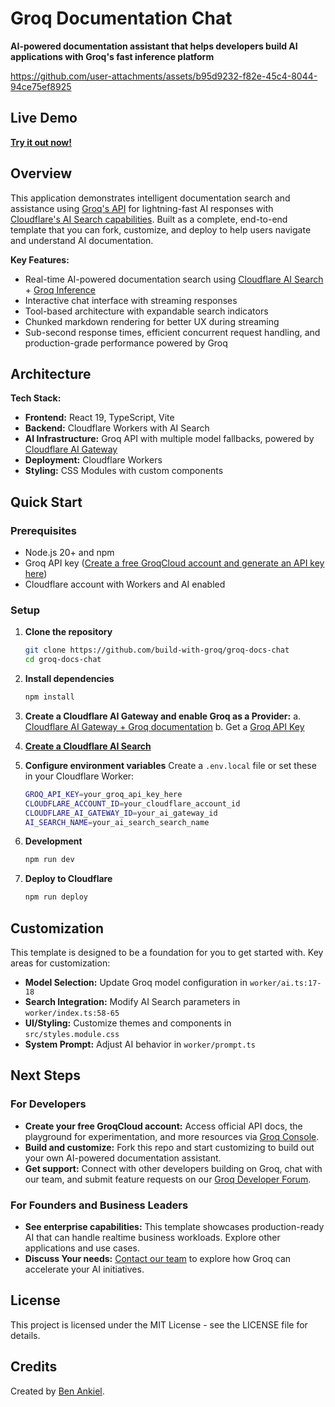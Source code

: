 # Groq Documentation Chat

**AI-powered documentation assistant that helps developers build AI applications with Groq's fast inference platform**



https://github.com/user-attachments/assets/b95d9232-f82e-45c4-8044-94ce75ef8925


## Live Demo

[**Try it out now!**](https://groq-docs-chat.groqcloud.dev/)


## Overview

This application demonstrates intelligent documentation search and assistance using [Groq's API](https://console.groq.com/home) for lightning-fast AI responses with [Cloudflare's AI Search capabilities](https://developers.cloudflare.com/ai-search/). Built as a complete, end-to-end template that you can fork, customize, and deploy to help users navigate and understand AI documentation.

**Key Features:**
- Real-time AI-powered documentation search using [Cloudflare AI Search](https://developers.cloudflare.com/ai-search/) + [Groq Inference](https://console.groq.com/home)
- Interactive chat interface with streaming responses
- Tool-based architecture with expandable search indicators
- Chunked markdown rendering for better UX during streaming
- Sub-second response times, efficient concurrent request handling, and production-grade performance powered by Groq

## Architecture

**Tech Stack:**
- **Frontend:** React 19, TypeScript, Vite
- **Backend:** Cloudflare Workers with AI Search
- **AI Infrastructure:** Groq API with multiple model fallbacks, powered by [Cloudflare AI Gateway](https://developers.cloudflare.com/ai-gateway/usage/providers/groq/)
- **Deployment:** Cloudflare Workers
- **Styling:** CSS Modules with custom components

## Quick Start

### Prerequisites
- Node.js 20+ and npm
- Groq API key ([Create a free GroqCloud account and generate an API key here](https://console.groq.com/keys))
- Cloudflare account with Workers and AI enabled

### Setup

1. **Clone the repository**
   ```bash
   git clone https://github.com/build-with-groq/groq-docs-chat
   cd groq-docs-chat
   ```

2. **Install dependencies**
   ```bash
   npm install
   ```

3. **Create a Cloudflare AI Gateway and enable Groq as a Provider:**
    a. [Cloudflare AI Gateway + Groq documentation](https://developers.cloudflare.com/ai-gateway/usage/providers/groq/)
    b. Get a [Groq API Key](https://console.groq.com/keys)

4. [**Create a Cloudflare AI Search**](https://developers.cloudflare.com/ai-search/)

3. **Configure environment variables**
   Create a `.env.local` file or set these in your Cloudflare Worker:
   ```bash
   GROQ_API_KEY=your_groq_api_key_here
   CLOUDFLARE_ACCOUNT_ID=your_cloudflare_account_id
   CLOUDFLARE_AI_GATEWAY_ID=your_ai_gateway_id
   AI_SEARCH_NAME=your_ai_search_search_name
   ```

4. **Development**
   ```bash
   npm run dev
   ```

5. **Deploy to Cloudflare**
   ```bash
   npm run deploy
   ```

## Customization
This template is designed to be a foundation for you to get started with. Key areas for customization:
- **Model Selection:** Update Groq model configuration in `worker/ai.ts:17-18`
- **Search Integration:** Modify AI Search parameters in `worker/index.ts:58-65`
- **UI/Styling:** Customize themes and components in `src/styles.module.css`
- **System Prompt:** Adjust AI behavior in `worker/prompt.ts`

## Next Steps
### For Developers
- **Create your free GroqCloud account:** Access official API docs, the playground for experimentation, and more resources via [Groq Console](https://console.groq.com).
- **Build and customize:** Fork this repo and start customizing to build out your own AI-powered documentation assistant.
- **Get support:** Connect with other developers building on Groq, chat with our team, and submit feature requests on our [Groq Developer Forum](https://community.groq.com).
### For Founders and Business Leaders
- **See enterprise capabilities:** This template showcases production-ready AI that can handle realtime business workloads. Explore other applications and use cases.
- **Discuss Your needs:** [Contact our team](https://groq.com/enterprise-access/) to explore how Groq can accelerate your AI initiatives.


## License
This project is licensed under the MIT License - see the LICENSE file for details.

## Credits
Created by [Ben Ankiel](https://www.linkedin.com/in/ben-ankiel).

